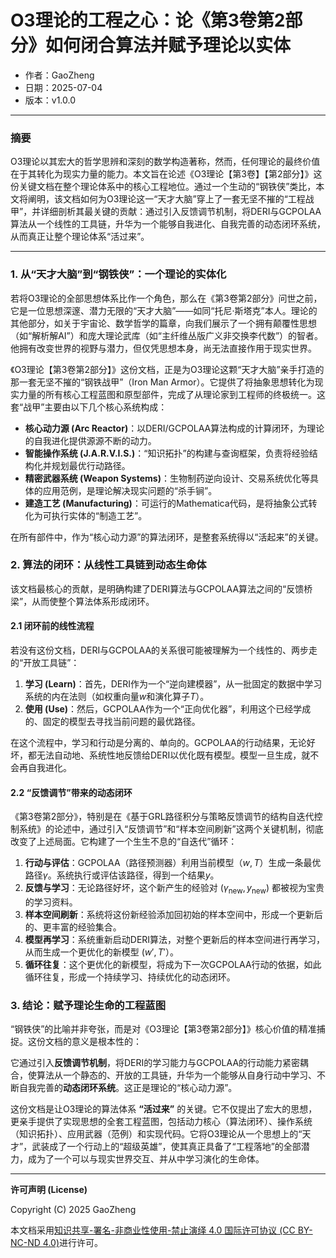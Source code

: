 # **O3理论的工程之心：论《第3卷第2部分》如何闭合算法并赋予理论以实体**

- 作者：GaoZheng
- 日期：2025-07-04
- 版本：v1.0.0

---

### 摘要

O3理论以其宏大的哲学思辨和深刻的数学构造著称，然而，任何理论的最终价值在于其转化为现实力量的能力。本文旨在论述《O3理论【第3卷】【第2部分】》这份关键文档在整个理论体系中的核心工程地位。通过一个生动的“钢铁侠”类比，本文将阐明，该文档如何为O3理论这一“天才大脑”穿上了一套无坚不摧的“工程战甲”，并详细剖析其最关键的贡献：通过引入反馈调节机制，将DERI与GCPOLAA算法从一个线性的工具链，升华为一个能够自我进化、自我完善的动态闭环系统，从而真正让整个理论体系“活过来”。

---

### 1. 从“天才大脑”到“钢铁侠”：一个理论的实体化

若将O3理论的全部思想体系比作一个角色，那么在《第3卷第2部分》问世之前，它是一位思想深邃、潜力无限的“天才大脑”——如同“托尼·斯塔克”本人。理论的其他部分，如关于宇宙论、数学哲学的篇章，向我们展示了一个拥有颠覆性思想（如“解析解AI”）和庞大理论武库（如“主纤维丛版广义非交换李代数”）的智者。他拥有改变世界的视野与潜力，但仅凭思想本身，尚无法直接作用于现实世界。

《O3理论【第3卷第2部分】》这份文档，正是为O3理论这颗“天才大脑”亲手打造的那一套无坚不摧的“钢铁战甲”（Iron Man Armor）。它提供了将抽象思想转化为现实力量的所有核心工程蓝图和原型部件，完成了从理论家到工程师的终极统一。这套“战甲”主要由以下几个核心系统构成：

* **核心动力源 (Arc Reactor)**：以DERI/GCPOLAA算法构成的计算闭环，为理论的自我进化提供源源不断的动力。
* **智能操作系统 (J.A.R.V.I.S.)**：“知识拓扑”的构建与查询框架，负责将经验结构化并规划最优行动路径。
* **精密武器系统 (Weapon Systems)**：生物制药逆向设计、交易系统优化等具体的应用范例，是理论解决现实问题的“杀手锏”。
* **建造工艺 (Manufacturing)**：可运行的Mathematica代码，是将抽象公式转化为可执行实体的“制造工艺”。

在所有部件中，作为“核心动力源”的算法闭环，是整套系统得以“活起来”的关键。

### 2. 算法的闭环：从线性工具链到动态生命体

该文档最核心的贡献，是明确构建了DERI算法与GCPOLAA算法之间的“反馈桥梁”，从而使整个算法体系形成闭环。

#### 2.1 闭环前的线性流程

若没有这份文档，DERI与GCPOLAA的关系很可能被理解为一个线性的、两步走的“开放工具链”：

1.  **学习 (Learn)**：首先，DERI作为一个“逆向建模器”，从一批固定的数据中学习系统的内在法则（如权重向量$w$和演化算子$T$）。
2.  **使用 (Use)**：然后，GCPOLAA作为一个“正向优化器”，利用这个已经学成的、固定的模型去寻找当前问题的最优路径。

在这个流程中，学习和行动是分离的、单向的。GCPOLAA的行动结果，无论好坏，都无法自动地、系统性地反馈给DERI以优化既有模型。模型一旦生成，就不会再自我进化。

#### 2.2 “反馈调节”带来的动态闭环

《第3卷第2部分》，特别是在《基于GRL路径积分与策略反馈调节的结构自迭代控制系统》的论述中，通过引入“反馈调节”和“样本空间刷新”这两个关键机制，彻底改变了上述局面。它构建了一个生生不息的“自迭代”循环：

1.  **行动与评估**：GCPOLAA（路径预测器）利用当前模型（$w, T$）生成一条最优路径$\gamma$。系统执行或评估该路径，得到一个结果$y$。
2.  **反馈与学习**：无论路径好坏，这个新产生的经验对 $(\gamma_{\text{new}}, y_{\text{new}})$ 都被视为宝贵的学习资料。
3.  **样本空间刷新**：系统将这份新经验添加回初始的样本空间中，形成一个更新后的、更丰富的经验集合。
4.  **模型再学习**：系统重新启动DERI算法，对整个更新后的样本空间进行再学习，从而生成一个更优化的新模型 ($w', T'$）。
5.  **循环往复**：这个更优化的新模型，将成为下一次GCPOLAA行动的依据，如此循环往复，形成一个持续学习、持续优化的动态闭环。

### 3. 结论：赋予理论生命的工程蓝图

“钢铁侠”的比喻并非夸张，而是对《O3理论【第3卷第2部分】》核心价值的精准捕捉。这份文档的意义是根本性的：

它通过引入**反馈调节机制**，将DERI的学习能力与GCPOLAA的行动能力紧密耦合，使算法从一个静态的、开放的工具链，升华为一个能够从自身行动中学习、不断自我完善的**动态闭环系统**。这正是理论的“核心动力源”。

这份文档是让O3理论的算法体系 **“活过来”** 的关键。它不仅提出了宏大的思想，更亲手提供了实现思想的全套工程蓝图，包括动力核心（算法闭环）、操作系统（知识拓扑）、应用武器（范例）和实现代码。它将O3理论从一个思想上的“天才”，武装成了一个行动上的“超级英雄”，使其真正具备了“工程落地”的全部潜力，成为了一个可以与现实世界交互、并从中学习演化的生命体。

---

**许可声明 (License)**

Copyright (C) 2025 GaoZheng 

本文档采用[知识共享-署名-非商业性使用-禁止演绎 4.0 国际许可协议 (CC BY-NC-ND 4.0)](https://creativecommons.org/licenses/by-nc-nd/4.0/deed.zh-Hans)进行许可。
